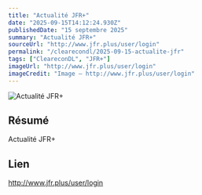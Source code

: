```yaml
---
title: "Actualité JFR+"
date: "2025-09-15T14:12:24.930Z"
publishedDate: "15 septembre 2025"
summary: "Actualité JFR+"
sourceUrl: "http://www.jfr.plus/user/login"
permalink: "/clearecondl/2025-09-15-actualite-jfr"
tags: ["CleareconDL", "JFR+"]
imageUrl: "http://www.jfr.plus/user/login"
imageCredit: "Image — http://www.jfr.plus/user/login"
---
```


![Actualité JFR+](http://www.jfr.plus/user/login)

## Résumé

Actualité JFR+

## Lien

http://www.jfr.plus/user/login

